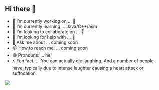 ## Hi there 👋

- 🔭 I’m currently working on ... 🚫
- 🌱 I’m currently learning ... Java/C++/asm
- 👯 I’m looking to collaborate on ... 🚫
- 🤔 I’m looking for help with ... 🚫
- 💬 Ask me about ... coming soon
- 📫 How to reach me: ... coming soon
- 😄 Pronouns: ... he
- ⚡ Fun fact: ... You can actually die laughing. And a number of people have, typically due to intense laughter causing a heart attack or suffocation.

![](https://komarev.com/ghpvc/?username=tgrothe)

<!--
**tgrothe/tgrothe** is a ✨ _special_ ✨ repository because its `README.md` (this file) appears on your GitHub profile.

Here are some ideas to get you started:

- 🔭 I’m currently working on ...
- 🌱 I’m currently learning ...
- 👯 I’m looking to collaborate on ...
- 🤔 I’m looking for help with ...
- 💬 Ask me about ...
- 📫 How to reach me: ...
- 😄 Pronouns: ...
- ⚡ Fun fact: ...
-->
